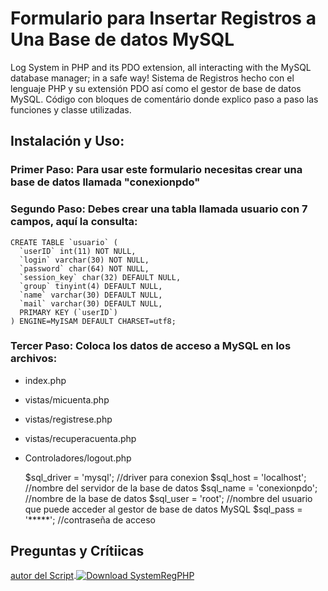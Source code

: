 # Formulario para Insertar Registros a Una Base de datos MySQL
Log System in PHP and its PDO extension, all interacting with the MySQL database manager; in a safe way!
Sistema de Registros hecho con el lenguaje PHP y su extensión PDO así como el gestor de base de datos MySQL. Código con bloques de comentário donde explico paso a paso las funciones y classe utilizadas. 
## Instalación y Uso:
### Primer Paso: Para usar este formulario necesitas crear una base de datos llamada "conexionpdo"
### Segundo Paso: Debes crear una tabla llamada usuario con 7 campos, aquí la consulta:
```
CREATE TABLE `usuario` (
  `userID` int(11) NOT NULL,
  `login` varchar(30) NOT NULL,
  `password` char(64) NOT NULL,
  `session_key` char(32) DEFAULT NULL,
  `group` tinyint(4) DEFAULT NULL,
  `name` varchar(30) DEFAULT NULL,
  `mail` varchar(30) DEFAULT NULL,
  PRIMARY KEY (`userID`)
) ENGINE=MyISAM DEFAULT CHARSET=utf8;
```
### Tercer Paso: Coloca los datos de acceso a MySQL en los archivos:
 * index.php
 * vistas/micuenta.php
 * vistas/registrese.php
 * vistas/recuperacuenta.php
 * Controladores/logout.php

	$sql_driver = 'mysql';   //driver para conexion
	$sql_host = 'localhost';  //nombre del servidor de la base de datos
	$sql_name = 'conexionpdo';  //nombre de la base de datos
	$sql_user = 'root'; //nombre del usuario que puede acceder al gestor de base de datos MySQL
	$sql_pass = '*****';  //contraseña de acceso

## Preguntas y Crítiicas
[autor del Script](http://miscapu.blogspot.com).<a href="https://sourceforge.net/projects/systemregphp/files/latest/download" rel="nofollow"><img alt="Download SystemRegPHP" src="https://a.fsdn.com/con/app/sf-download-button" /></a>
